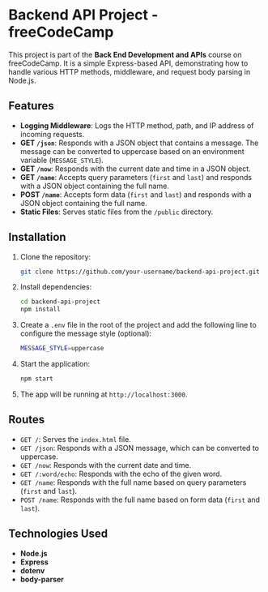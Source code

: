# Backend API Project - freeCodeCamp

This project is part of the **Back End Development and APIs** course on freeCodeCamp. It is a simple Express-based API, demonstrating how to handle various HTTP methods, middleware, and request body parsing in Node.js.

## Features

- **Logging Middleware**: Logs the HTTP method, path, and IP address of incoming requests.
- **GET `/json`**: Responds with a JSON object that contains a message. The message can be converted to uppercase based on an environment variable (`MESSAGE_STYLE`).
- **GET `/now`**: Responds with the current date and time in a JSON object.
- **GET `/name`**: Accepts query parameters (`first` and `last`) and responds with a JSON object containing the full name.
- **POST `/name`**: Accepts form data (`first` and `last`) and responds with a JSON object containing the full name.
- **Static Files**: Serves static files from the `/public` directory.

## Installation

1. Clone the repository:
   ```bash
   git clone https://github.com/your-username/backend-api-project.git
   ```

2. Install dependencies:
   ```bash
   cd backend-api-project
   npm install
   ```

3. Create a `.env` file in the root of the project and add the following line to configure the message style (optional):
   ```bash
   MESSAGE_STYLE=uppercase
   ```

4. Start the application:
   ```bash
   npm start
   ```

5. The app will be running at `http://localhost:3000`.

## Routes

- `GET /`: Serves the `index.html` file.
- `GET /json`: Responds with a JSON message, which can be converted to uppercase.
- `GET /now`: Responds with the current date and time.
- `GET /:word/echo`: Responds with the echo of the given word.
- `GET /name`: Responds with the full name based on query parameters (`first` and `last`).
- `POST /name`: Responds with the full name based on form data (`first` and `last`).

## Technologies Used

- **Node.js**
- **Express**
- **dotenv**
- **body-parser**

